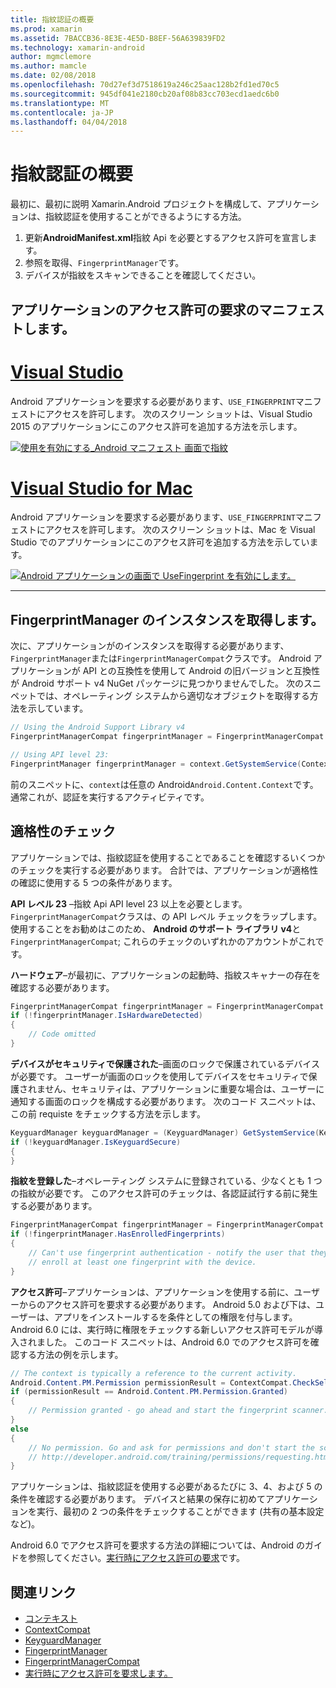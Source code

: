 ```yaml
---
title: 指紋認証の概要
ms.prod: xamarin
ms.assetid: 7BACCB36-8E3E-4E5D-B8EF-56A639839FD2
ms.technology: xamarin-android
author: mgmclemore
ms.author: mamcle
ms.date: 02/08/2018
ms.openlocfilehash: 70d27ef3d7518619a246c25aac128b2fd1ed70c5
ms.sourcegitcommit: 945df041e2180cb20af08b83cc703ecd1aedc6b0
ms.translationtype: MT
ms.contentlocale: ja-JP
ms.lasthandoff: 04/04/2018
---
```

# <a name="getting-started-with-fingerprint-authentication"></a>指紋認証の概要

最初に、最初に説明 Xamarin.Android プロジェクトを構成して、アプリケーションは、指紋認証を使用することができるようにする方法。

1. 更新**AndroidManifest.xml**指紋 Api を必要とするアクセス許可を宣言します。
2. 参照を取得、`FingerprintManager`です。
3. デバイスが指紋をスキャンできることを確認してください。

## <a name="requesting-permissions-in-the-application-manifest"></a>アプリケーションのアクセス許可の要求のマニフェストします。

# <a name="visual-studiotabvswin"></a>[Visual Studio](#tab/vswin)

Android アプリケーションを要求する必要があります、`USE_FINGERPRINT`マニフェストにアクセスを許可します。 次のスクリーン ショットは、Visual Studio 2015 のアプリケーションにこのアクセス許可を追加する方法を示します。

[![使用を有効にする\_Android マニフェスト 画面で指紋](get-started-images/fingerprint-01-vs.png)](get-started-images/fingerprint-01-vs.png#lightbox) 

# <a name="visual-studio-for-mactabvsmac"></a>[Visual Studio for Mac](#tab/vsmac)

Android アプリケーションを要求する必要があります、`USE_FINGERPRINT`マニフェストにアクセスを許可します。 次のスクリーン ショットは、Mac を Visual Studio でのアプリケーションにこのアクセス許可を追加する方法を示しています。

[![Android アプリケーションの画面で UseFingerprint を有効にします。](get-started-images/fingerprint-01-xs.png)](get-started-images/fingerprint-01-xs.png#lightbox) 

-----

## <a name="getting-an-instance-of-the-fingerprintmanager"></a>FingerprintManager のインスタンスを取得します。

次に、アプリケーションがのインスタンスを取得する必要があります、`FingerprintManager`または`FingerprintManagerCompat`クラスです。 Android アプリケーションが API との互換性を使用して Android の旧バージョンと互換性が Android サポート v4 NuGet パッケージに見つかりませんでした。 次のスニペットでは、オペレーティング システムから適切なオブジェクトを取得する方法を示しています。 

```csharp
// Using the Android Support Library v4
FingerprintManagerCompat fingerprintManager = FingerprintManagerCompat.From(context);

// Using API level 23:
FingerprintManager fingerprintManager = context.GetSystemService(Context.FingerprintService) as FingerprintManager;
```  

前のスニペットに、`context`は任意の Android`Android.Content.Context`です。 通常これが、認証を実行するアクティビティです。

## <a name="checking-for-eligibility"></a>適格性のチェック

アプリケーションでは、指紋認証を使用することであることを確認するいくつかのチェックを実行する必要があります。 合計では、アプリケーションが適格性の確認に使用する 5 つの条件があります。  
 

**API レベル 23** &ndash;指紋 Api API level 23 以上を必要とします。 `FingerprintManagerCompat`クラスは、の API レベル チェックをラップします。 使用することをお勧めはこのため、 **Android のサポート ライブラリ v4**と`FingerprintManagerCompat`; これらのチェックのいずれかのアカウントがこれです。

**ハードウェア**&ndash;が最初に、アプリケーションの起動時、指紋スキャナーの存在を確認する必要があります。

```csharp
FingerprintManagerCompat fingerprintManager = FingerprintManagerCompat.From(context);
if (!fingerprintManager.IsHardwareDetected)
{
    // Code omitted
}
```
    
**デバイスがセキュリティで保護された**&ndash;画面のロックで保護されているデバイスが必要です。 ユーザーが画面のロックを使用してデバイスをセキュリティで保護されません、セキュリティは、アプリケーションに重要な場合は、ユーザーに通知する画面のロックを構成する必要があります。 次のコード スニペットは、この前 requiste をチェックする方法を示します。

```csharp
KeyguardManager keyguardManager = (KeyguardManager) GetSystemService(KeyguardService);
if (!keyguardManager.IsKeyguardSecure)
{
}
```

**指紋を登録した**&ndash;オペレーティング システムに登録されている、少なくとも 1 つの指紋が必要です。 このアクセス許可のチェックは、各認証試行する前に発生する必要があります。

```csharp
FingerprintManagerCompat fingerprintManager = FingerprintManagerCompat.From(context);
if (!fingerprintManager.HasEnrolledFingerprints)
{
    // Can't use fingerprint authentication - notify the user that they need to
    // enroll at least one fingerprint with the device.
}
```

**アクセス許可**&ndash;アプリケーションは、アプリケーションを使用する前に、ユーザーからのアクセス許可を要求する必要があります。 Android 5.0 および下は、ユーザーは、アプリをインストールするを条件としての権限を付与します。 Android 6.0 には、実行時に権限をチェックする新しいアクセス許可モデルが導入されました。 このコード スニペットは、Android 6.0 でのアクセス許可を確認する方法の例を示します。

```csharp
// The context is typically a reference to the current activity.
Android.Content.PM.Permission permissionResult = ContextCompat.CheckSelfPermission(context, Manifest.Permission.UseFingerprint);
if (permissionResult == Android.Content.PM.Permission.Granted)
{
    // Permission granted - go ahead and start the fingerprint scanner.
}
else
{
    // No permission. Go and ask for permissions and don't start the scanner. See
    // http://developer.android.com/training/permissions/requesting.html
}
```

アプリケーションは、指紋認証を使用する必要があるたびに 3、4、および 5 の条件を確認する必要があります。 デバイスと結果の保存に初めてアプリケーションを実行、最初の 2 つの条件をチェックすることができます (共有の基本設定など)。

Android 6.0 でアクセス許可を要求する方法の詳細については、Android のガイドを参照してください。[実行時にアクセス許可の要求](http://developer.android.com/training/permissions/requesting.html)です。



## <a name="related-links"></a>関連リンク

- [コンテキスト](https://developer.xamarin.com/api/type/Android.Content.Context/)
- [ContextCompat](https://developer.xamarin.com/api/type/Android.Support.V4.Content.ContextCompat/)
- [KeyguardManager](https://developer.xamarin.com/api/type/Android.App.KeyguardManager/)
- [FingerprintManager](http://developer.android.com/reference/android/hardware/fingerprint/FingerprintManager.html)
- [FingerprintManagerCompat](http://developer.android.com/reference/android/support/v4/hardware/fingerprint/FingerprintManagerCompat.html)
- [実行時にアクセス許可を要求します。](http://developer.android.com/training/permissions/requesting.html)
